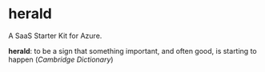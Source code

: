 # herald
A SaaS Starter Kit for Azure.

**herald**: to be a sign that something important, and often good, is starting to happen (_Cambridge Dictionary_)
